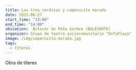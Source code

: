 ```yaml
---
title: Las tres cerditas y caperucita morada
date: 2021-06-27
start_time: "13:00"
end_time: "14:00"
ubication:  Bulevar de Peña Gorbea (BULEVARTE)
organizer: Grupo de teatro sociocomunitario "EnTuPlaza"
image: /img/caperucita-morada.jpg
tags:
  - Títeres
---
```

Obra de títeres
